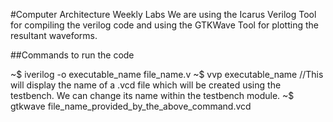 #Computer Architecture Weekly Labs
We are using the Icarus Verilog Tool for compiling the verilog code and using the GTKWave Tool for plotting the resultant waveforms.

##Commands to run the code

~$ iverilog -o executable_name file_name.v
~$ vvp executable_name //This will display the name of a .vcd file which will be created using the testbench. We can change its name within the testbench module.
~$ gtkwave file_name_provided_by_the_above_command.vcd
